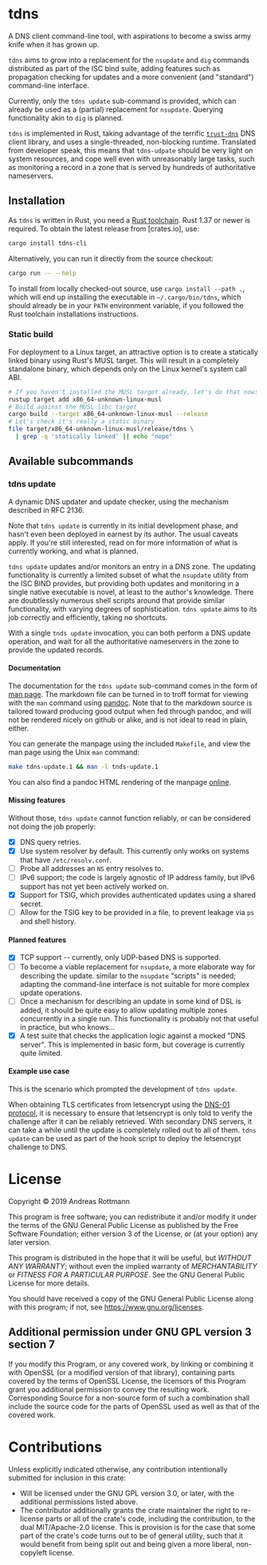 # tdns

A DNS client command-line tool, with aspirations to become a swiss
army knife when it has grown up.

`tdns` aims to grow into a replacement for the `nsupdate` and `dig`
commands distributed as part of the ISC bind suite, adding features
such as propagation checking for updates and a more convenient (and
"standard") command-line interface.

Currently, only the `tdns update` sub-command is provided, which can
already be used as a (partial) replacement for `nsupdate`. Querying
functionality akin to `dig` is planned.

`tdns` is implemented in Rust, taking advantage of the terrific
[`trust-dns`] DNS client library, and uses a single-threaded,
non-blocking runtime. Translated from developer speak, this means that
`tdns-udpate` should be very light on system resources, and cope well
even with unreasonably large tasks, such as monitoring a record in a
zone that is served by hundreds of authoritative nameservers.

## Installation

As `tdns` is written in Rust, you need a [Rust toolchain]. Rust 1.37
or newer is required. To obtain the latest release from [crates.io],
use:

```sh
cargo install tdns-cli
```

Alternatively, you can run it directly from the source checkout:

```sh
cargo run -- --help
```

To install from locally checked-out source, use `cargo install --path
.`, which will end up installing the executable in
`~/.cargo/bin/tdns`, which should already be in your `PATH`
environment variable, if you followed the Rust toolchain installations
instructions.

### Static build

For deployment to a Linux target, an attractive option is to create a
statically linked binary using Rust's MUSL target. This will result in
a completely standalone binary, which depends only on the Linux
kernel's system call ABI.

```sh
# If you haven't installed the MUSL target already, let's do that now:
rustup target add x86_64-unknown-linux-musl
# Build against the MUSL libc target
cargo build --target x86_64-unknown-linux-musl --release
# Let's check it's really a static binary
file target/x86_64-unknown-linux-musl/release/tdns \
  | grep -q 'statically linked' || echo "nope"
```

## Available subcommands

### tdns update

A dynamic DNS updater and update checker, using the mechanism
described in RFC 2136.

Note that `tdns update` is currently in its initial development phase,
and hasn't even been deployed in earnest by its author. The usual
caveats apply. If you're still interested, read on for more
information of what is currently working, and what is planned.

`tdns update` updates and/or monitors an entry in a DNS zone. The
updating functionality is currently a limited subset of what the
`nsupdate` utility from the ISC BIND provides, but providing both
updates and monitoring in a single native executable is novel, at
least to the author's knowledge. There are doubtlessly numerous shell
scripts around that provide similar functionality, with varying
degrees of sophistication. `tdns update` aims to its job correctly and
efficiently, taking no shortcuts.

With a single `tnds update` invocation, you can both perform a DNS
update operation, and wait for all the authoritative nameservers in
the zone to provide the updated records.

#### Documentation

The documentation for the `tdns update` sub-command comes in the form
of [man page](./tnds-update.1.md). The markdown file can be turned in
to troff format for viewing with the `man` command using
[pandoc]. Note that to the markdown source is tailored toward
producing good output when fed through pandoc, and will not be
rendered nicely on github or alike, and is not ideal to read in plain,
either.

You can generate the manpage using the included `Makefile`, and view
the man page using the Unix `man` command:

```sh
make tdns-update.1 && man -l tnds-update.1
```

You can also find a pandoc HTML rendering of the manpage
[online](https://r0tty.org/software/tnds-update.1.html).

#### Missing features

Without those, `tdns update` cannot function reliably, or can be
considered not doing the job properly:

- [X] DNS query retries.
- [X] Use system resolver by default. This currently only works on
      systems that have `/etc/resolv.conf`.
- [ ] Probe all addresses an `NS` entry resolves to.
- [ ] IPv6 support; the code is largely agnostic of IP address family,
      but IPv6 support has not yet been actively worked on.
- [X] Support for TSIG, which provides authenticated updates using a
      shared secret.
- [ ] Allow for the TSIG key to be provided in a file, to prevent
      leakage via `ps` and shell history.

#### Planned features

- [X] TCP support -- currently, only UDP-based DNS is supported.
- [ ] To become a viable replacement for `nsupdate`, a more elaborate
      way for describing the update. similar to the `nsupdate`
      "scripts" is needed; adapting the command-line interface is not
      suitable for more complex update operations.
- [ ] Once a mechanism for describing an update in some kind of DSL is
      added, it should be quite easy to allow updating multiple zones
      concurrently in a single run. This functionality is probably not
      that useful in practice, but who knows...
- [X] A test suite that checks the application logic against a mocked
      "DNS server". This is implemented in basic form, but coverage is
      currently quite limited.

#### Example use case

This is the scenario which prompted the development of `tdns update`.

When obtaining TLS certificates from letsencrypt using the [DNS-01
protocol], it is necessary to ensure that letsencrypt is only told to
verify the challenge after it can be reliably retrieved. With
secondary DNS servers, it can take a while until the update is
completely rolled out to all of them. `tdns update` can be used as
part of the hook script to deploy the letsencrypt challenge to DNS.

# License

Copyright © 2019 Andreas Rottmann

This program is free software; you can redistribute it and/or modify
it under the terms of the GNU General Public License as published by
the Free Software Foundation; either version 3 of the License, or (at
your option) any later version.

This program is distributed in the hope that it will be useful, but
*WITHOUT ANY WARRANTY*; without even the implied warranty of
*MERCHANTABILITY* or *FITNESS FOR A PARTICULAR PURPOSE*. See the GNU
General Public License for more details.

You should have received a copy of the GNU General Public License
along with this program; if not, see <https://www.gnu.org/licenses>.

## Additional permission under GNU GPL version 3 section 7

If you modify this Program, or any covered work, by linking or
combining it with OpenSSL (or a modified version of that library),
containing parts covered by the terms of OpenSSL License, the
licensors of this Program grant you additional permission to convey
the resulting work. Corresponding Source for a non-source form of such
a combination shall include the source code for the parts of OpenSSL
used as well as that of the covered work.

# Contributions

Unless explicitly indicated otherwise, any contribution intentionally
submitted for inclusion in this crate:

- Will be licensed under the GNU GPL version 3.0, or
  later, with the additional permissions listed above.
- The contributor additionally grants the crate maintainer the right
  to re-license parts or all of the crate's code, including the
  contribution, to the dual MIT/Apache-2.0 license. This is provision
  is for the case that some part of the crate's code turns out to be
  of general utility, such that it would benefit from being split out
  and being given a more liberal, non-copyleft license.

[Rust toolchain]: https://www.rust-lang.org/tools/install
[`trust-dns`]: https://github.com/bluejekyll/trust-dns
[DNS-01 protocol]: https://letsencrypt.org/docs/challenge-types/
[pandoc]: https://pandoc.org/
